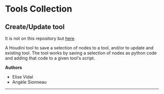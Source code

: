 # Tools Collection
## Create/Update tool
It is not on this repository but [here](https://github.com/EFV0804/HoudiniTool_SaveUpdatePresets/tree/Artfx).

A Houdini tool to save a selection of nodes to a tool, and/or to update and existing tool. 
The tool works by saving a selection of nodes as python code and adding that code to a given tool's script.

**Authors**
- Elise Vidal
- Angèle Sionneau

---

